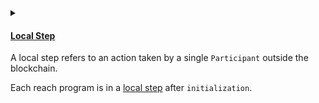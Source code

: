 <details>
<summary>
<h4>

[Local Step](https://docs.reach.sh/rsh/step/)
</h4>

A local step refers to an action taken by a single `Participant` outside the blockchain.

Each reach program is in a [local step](https://docs.reach.sh/rsh/local/) after `initialization`.
</summary>
<p>

Since we are building an NFT-auction, we need an NFT to be auctioned. 

As described in the beginning, we will need:

- Nft Id
- Nft price
- Auction duration

All this information will be provided by the `Auctioneer` `Participant`. To make sure that the `Auctioneer` is the only one who can provide this information, we will use a `Local Step` to do so.

`Reach` provides us with an [`only`](https://docs.reach.sh/rsh/step/#ref-programs-only-step) method that we can use to do so.

```javascript
Auctioneer.only(() => {
    const {nftId, minBid, lenInBlocks} = declassify(interact.getSale());
});
```
Let's break it down:
- `Auctioneer.only(() => {...})` is a `Local Step` that only allows the `Auctioneer` to access the `getSale()` function we created above.

- `{nftId, minBid, lenInBlocks}` is the declassified `Object` that is returned from the `getSale()` function.

- The [declassify](https://docs.reach.sh/rsh/local/#declassify) function makes the return value known.

- The [interact](https://docs.reach.sh/rsh/local/#interact) function notifies the frontend and awaits for a response.

Now that we have the `nftId`, `minBid`, and `lenInBlocks`, we can publish this information onto the contract.

> Let's add this to [`index.rsh`](https://raw.githubusercontent.com/BMscis/reach-tutorial/Documentation/Tutorial/Chapters/backend/4.AddingALocalStep/index.rsh).

```javascript
'reach 0.1';

export const main = Reach.App(() => {
    
    // Deployer of the contract.
    const Auctioneer = Participant('Auctioneer', {
        //getSale function.
        getSale: Fun([], Object({
            nftId: Token,
            minBid: UInt,
            lenInBlocks: UInt,
        })),
        //auctionReady function.
        auctionReady: Fun([], Null),

        //seeBid function.
        seeBid: Fun([Address, UInt], Null),

        //showOutcome function.
        showOutcome: Fun([Address, UInt], Null),
    });

    // Any subsequent bidder.
    const Bidder = API('Bidder', {
        // Add this function to the Bidder interface.
        bid: Fun([UInt], Tuple(UInt,Address, UInt)),
    });
    
    init();

    // Add declassify function.
    Auctioneer.only(() => {
        const {nftId, minBid, lenInBlocks} = declassify(interact.getSale());
    });
});
```
</p>
</details>